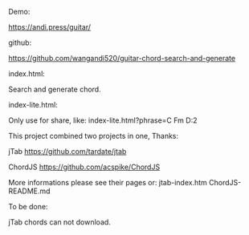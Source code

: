 Demo: 

https://andi.press/guitar/

github:

https://github.com/wangandi520/guitar-chord-search-and-generate

index.html:

Search and generate chord.

index-lite.html:

Only use for share, like: index-lite.html?phrase=C Fm D:2


This project combined two projects in one, Thanks:

jTab https://github.com/tardate/jtab

ChordJS https://github.com/acspike/ChordJS


More informations please see their pages or: 
jtab-index.htm
ChordJS-README.md


To be done:

jTab chords can not download.